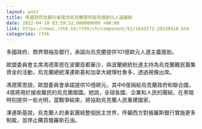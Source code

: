 ```yaml
---
layout: post
title: 多國政府及銀行承諾向烏克蘭提供逾百億歐元人道援助
date: 2022-04-10 03:59:52.000000000 +08:00
link: https://news.rthk.hk/rthk/ch/component/k2/1643272-20220410.htm
categories: rthk
---
```


多國政府、商界領袖及銀行，承諾向烏克蘭提供101億歐元人道主義援助。

歐盟委員會主席馮德萊恩在波蘭首都華沙，與波蘭總統杜達主持為烏克蘭難民籌集資金的活動，烏克蘭總統澤連斯基和加拿大總理杜魯多，透過視像出席。

馮德萊恩說，歐盟委員會承諾提供10億歐元，其中6億捐給烏克蘭政府和聯合國，4億將用於接收難民的烏克蘭鄰國。她說，全球各國、企業和人民的團結，在黑暗時刻提供一些光明，當戰爭結束，將協助烏克蘭人民重建國家。

澤連斯基說，烏克蘭人的勇氣團結整個民主世界，呼籲西方對俄羅斯銀行實施更多制裁，並停止購買俄羅斯石油。

